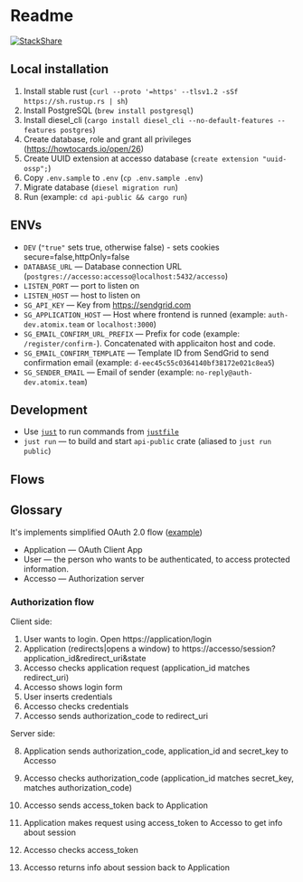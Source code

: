 # Readme

[![StackShare](http://img.shields.io/badge/tech-stack-0690fa.svg?style=flat)](https://stackshare.io/authmenow/backend)

## Local installation

1. Install stable rust (`curl --proto '=https' --tlsv1.2 -sSf https://sh.rustup.rs | sh`)
2. Install PostgreSQL (`brew install postgresql`)
3. Install diesel_cli (`cargo install diesel_cli --no-default-features --features postgres`)
4. Create database, role and grant all privileges (https://howtocards.io/open/26)
5. Create UUID extension at accesso database (`create extension "uuid-ossp";`)
6. Copy `.env.sample` to `.env` (`cp .env.sample .env`)
7. Migrate database (`diesel migration run`)
8. Run (example: `cd api-public && cargo run`)

## ENVs

- `DEV` (`"true"` sets true, otherwise false) - sets cookies secure=false,httpOnly=false
- `DATABASE_URL` — Database connection URL (`postgres://accesso:accesso@localhost:5432/accesso`)
- `LISTEN_PORT` — port to listen on
- `LISTEN_HOST` — host to listen on
- `SG_API_KEY` — Key from https://sendgrid.com
- `SG_APPLICATION_HOST` — Host where frontend is runned (example: `auth-dev.atomix.team` or `localhost:3000`)
- `SG_EMAIL_CONFIRM_URL_PREFIX` — Prefix for code (example: `/register/confirm-`). Concatenated with applicaiton host and code.
- `SG_EMAIL_CONFIRM_TEMPLATE` — Template ID from SendGrid to send confirmation email (example: `d-eec45c55c0364140bf38172e021c8ea5`)
- `SG_SENDER_EMAIL` — Email of sender (example: `no-reply@auth-dev.atomix.team`)

## Development

- Use [`just`](https://github.com/casey/just) to run commands from [`justfile`](./justfile)
- `just run` — to build and start `api-public` crate (aliased to `just run public`)

## Flows

## Glossary

It's implements simplified OAuth 2.0 flow ([example](https://itnext.io/an-oauth-2-0-introduction-for-beginners-6e386b19f7a9))

- Application — OAuth Client App
- User — the person who wants to be authenticated, to access protected information.
- Accesso — Authorization server

### Authorization flow

Client side:

1. User wants to login. Open https://application/login
2. Application (redirects|opens a window) to https://accesso/session?application_id&redirect_uri&state
3. Accesso checks application request (application_id matches redirect_uri)
4. Accesso shows login form
5. User inserts credentials
6. Accesso checks credentials
7. Accesso sends authorization_code to redirect_uri

Server side:

8. Application sends authorization_code, application_id and secret_key to Accesso
9. Accesso checks authorization_code (application_id matches secret_key, matches authorization_code)
10. Accesso sends access_token back to Application

11. Application makes request using access_token to Accesso to get info about session
12. Accesso checks access_token
13. Accesso returns info about session back to Application
